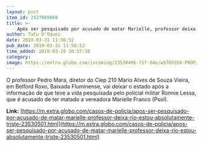```yaml
---
layout: post
item_id: 2527965869
title: >-
    Após ser pesquisado por acusado de matar Marielle, professor deixa o Rio: 'Estou absolutamente triste'
author: Tatu D'Oquei
date: 2019-03-31 11:56:52
pub_date: 2019-03-31 11:56:52
time_added: 2019-03-19 10:57:36
category: 
image: https://extra.globo.com/incoming/23530496-71f-04e/w976h550-PROP/xpedro-mara.pagespeed.ic.rtes4cllu4.jpg
---
```


O professor Pedro Mara, diretor do Ciep 210 Mario Alves de Souza Vieira, em Belford Roxo, Baixada Fluminense, vai deixar o estado após a informação de que teve a vida pesquisada pelo policial militar Ronnie Lessa, que é acusado de ter matado a vereadora Marielle Franco (Psol).

**Link:** [https://m.extra.globo.com/casos-de-policia/apos-ser-pesquisado-por-acusado-de-matar-marielle-professor-deixa-rio-estou-absolutamente-triste-23530501.html](https://m.extra.globo.com/casos-de-policia/apos-ser-pesquisado-por-acusado-de-matar-marielle-professor-deixa-rio-estou-absolutamente-triste-23530501.html)

